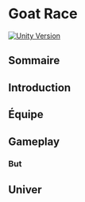# Goat Race

[![Unity Version](https://img.shields.io/badge/Unity-2022.3.47-blue?style=flat&logo=unity)](https://unity.com/)

## Sommaire

## Introduction

## Équipe

## Gameplay

### But 

## Univer

